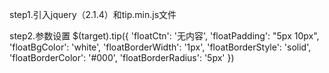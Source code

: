 
step1.引入jquery（2.1.4）和tip.min.js文件

step2.参数设置
    $(target).tip({
        'floatCtn': '无内容',
        'floatPadding': "5px 10px",
        'floatBgColor': 'white',
        'floatBorderWidth': '1px',
        'floatBorderStyle': 'solid',
        'floatBorderColor': '#000',
        'floatBorderRadius': '5px'
    })
